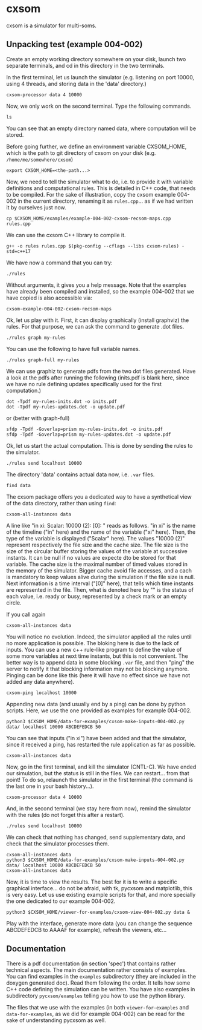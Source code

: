 # cxsom

cxsom is a simulator for multi-soms.

## Unpacking test (example 004-002)

Create an empty working directory somewhere on your disk, launch two
separate terminals, and cd in this directory in the two terminals.

In the first terminal, let us launch the simulator (e.g. listening on port 10000, using 4 threads, and storing data in the 'data' directory.)

```
cxsom-processor data 4 10000
```

Now, we only work on the second terminal. Type the following commands.

```
ls
```

You can see that an empty directory named data, where computation will be stored.

Before going further, we define an environment variable CXSOM_HOME, which is the path to git directory of cxsom on your disk (e.g. `/home/me/somewhere/cxsom`)
```
export CXSOM_HOME=<the-path...>
```

Now, we need to tell the simulator what to do, i.e. to provide it with variable definitions and computational rules. This is detailed in C++ code, that needs to be compiled. For the sake of illustration, copy the cxsom example 004-002 in the current directory, renaming it as `rules.cpp`... as if we had written it by ourselves just now.

```
cp $CXSOM_HOME/examples/example-004-002-cxsom-recsom-maps.cpp rules.cpp
```

We can use the cxsom C++ library to compile it.

```
g++ -o rules rules.cpp $(pkg-config --cflags --libs cxsom-rules) -std=c++17
```

We have now a command that you can try:

```
./rules
```
Without arguments, it gives you a help message. Note that the examples have already been compiled and installed, so the example 004-002 that we have copied is also accessible via:

```
cxsom-example-004-002-cxsom-recsom-maps
```

Ok, let us play with it. First, it can display graphically (install graphviz) the rules. For that purpose, we can ask the command to generate .dot files.

```
./rules graph my-rules
```

You can use the following to have full variable names.

```
./rules graph-full my-rules
```

We can use graphiz to generate pdfs from the two dot files generated. Have a look at the pdfs after running the following (inits.pdf is blank here, since we have no rule defining updates specifically used for the first computation.)

```
dot -Tpdf my-rules-inits.dot -o inits.pdf
dot -Tpdf my-rules-updates.dot -o update.pdf
```

or (better with graph-full)

```
sfdp -Tpdf -Goverlap=prism my-rules-inits.dot -o inits.pdf
sfdp -Tpdf -Goverlap=prism my-rules-updates.dot -o update.pdf
```


Ok, let us start the actual computation. This is done by sending the rules to the simulator.

```
./rules send localhost 10000
```

The directory 'data' contains actual data now, i.e. `.var` files.

```
find data
```

The cxsom package offers you a dedicated way to have a synthetical view of the data directory, rather than using `find`:

```
cxsom-all-instances data
```

A line like "in xi: Scalar: 10000 (2): [0]: <stuff>" reads as follows. "in xi" is the name of the timeline ("in" here) and the name of the variable ("xi" here). Then, the type of the variable is displayed ("Scalar" here). The values "10000 (2)" represent respectively the file size and the cache size. The file size is the size of the circular buffer storing the values of the variable at successive instants. It can be null if no values are expecte dto be stored for that variable. The cache size is the maximal number of timed values stored in the memory of the simulator. Bigger cache avoid file accesses, and a cach is mandatory to keep values alive during the simulation if the file size is null. Next information is a time interval ("[0]" here), that tells which time instants are represented in the file. Then, what is denoted here by "<stuff>" is the status of each value, i.e. ready or busy, represented by a check mark or an empty circle.

If you call again 

```
cxsom-all-instances data
```

You will notice no evolution. Indeed, the simulator applied all the rules until no more application is possible. The bloking here is due to the lack of inputs. You can use a new c++ rule-like program to define the value of some more variables at next time instants, but this is not convenient. The better way is to append data in some blocking `.var` file, and then "ping" the server to notify it that blocking information may not be blocking anymore. Pinging can be done like this (here it will have no effect since we have not added any data anywhere).

```
cxsom-ping localhost 10000
```

Appending new data (and usually end by a ping) can be done by python scripts. Here, we use the one provided as examples for example 004-002.

```
python3 $CXSOM_HOME/data-for-examples/cxsom-make-inputs-004-002.py data/ localhost 10000 ABCDEFEDCB 50
```

You can see that inputs ("in xi") have been added and that the simulator, since it received a ping, has restarted the rule application as far as possible.

```
cxsom-all-instances data
```

Now, go in the first terminal, and kill the simulator (CNTL-C). We have ended our simulation, but the status is still in the files. We can restart... from that point! To do so, relaunch the simulator in the first terminal (the command is the last one in your bash history...).

```
cxsom-processor data 4 10000
```

And, in the second terminal (we stay here from now), remind the simulator with the rules (do not forget this after a restart).

```
./rules send localhost 10000
```

We can check that nothing has changed, send supplementary data, and check that the simulator processes them.
```
cxsom-all-instances data
python3 $CXSOM_HOME/data-for-examples/cxsom-make-inputs-004-002.py data/ localhost 10000 ABCDEFEDCB 50
cxsom-all-instances data
```

Now, it is time to view the results. The best for it is to write a specific graphical interface... do not be afraid, with tk, pycxsom and matplotlib, this is very easy. Let us use existing example scripts for that, and more specially the one dedicated to our example 004-002.

```
python3 $CXSOM_HOME/viewer-for-examples/cxsom-view-004-002.py data &
```

Play with the interface, generate more data (you can change the sequence ABCDEFEDCB to AAAAF for example), refresh the viewers, etc...

## Documentation

There is a pdf documentation (in section 'spec') that contains rather technical aspects. The main documentation rather consists of examples. You can find examples in the `examples` subdirectory (they are included in the doxygen generated doc). Read them following the order. It tells how some C++ code defining the simulation can be written. You have also examples in subdirectory `pycxsom/examples` telling you how to use the python library.

The files that we use with the examples (in both `viewer-for-examples` and `data-for-examples`, as we did for example 004-002) can be read for the sake of understanding pycxsom as well.



